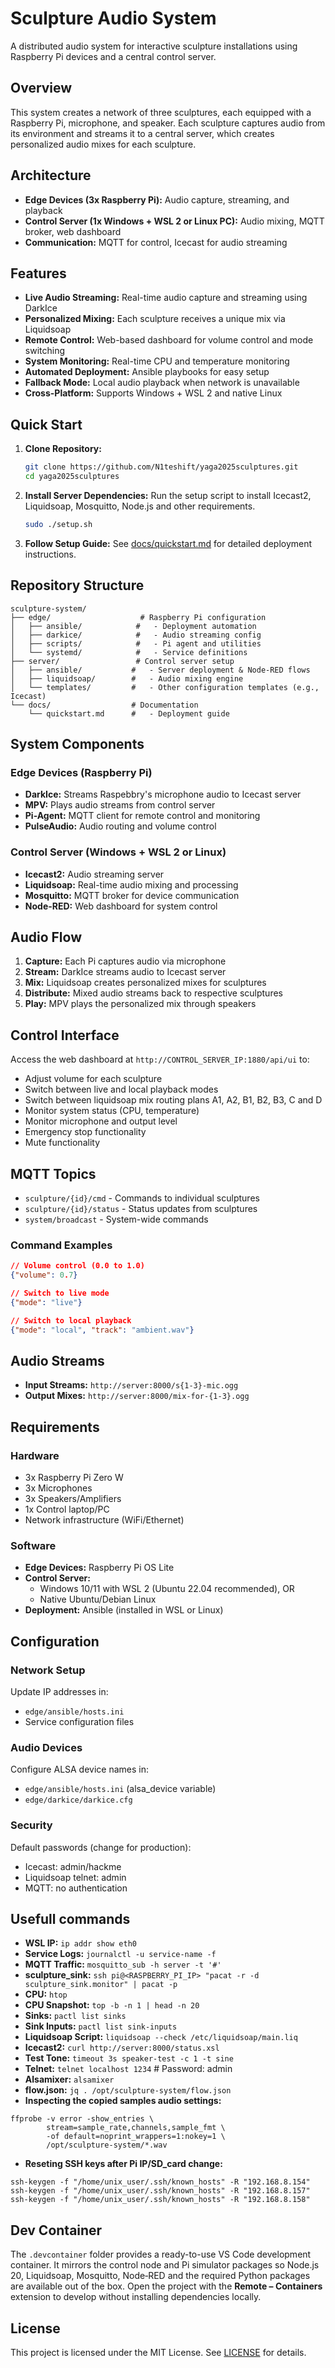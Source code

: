 # Sculpture Audio System

A distributed audio system for interactive sculpture installations using Raspberry Pi devices and a central control server.

## Overview

This system creates a network of three sculptures, each equipped with a Raspberry Pi, microphone, and speaker. Each sculpture captures audio from its environment and streams it to a central server, which creates personalized audio mixes for each sculpture.

## Architecture

- **Edge Devices (3x Raspberry Pi):** Audio capture, streaming, and playback
- **Control Server (1x Windows + WSL 2 or Linux PC):** Audio mixing, MQTT broker, web dashboard
- **Communication:** MQTT for control, Icecast for audio streaming

## Features

- **Live Audio Streaming:** Real-time audio capture and streaming using DarkIce
- **Personalized Mixing:** Each sculpture receives a unique mix via Liquidsoap
- **Remote Control:** Web-based dashboard for volume control and mode switching
- **System Monitoring:** Real-time CPU and temperature monitoring
- **Automated Deployment:** Ansible playbooks for easy setup
- **Fallback Mode:** Local audio playback when network is unavailable
- **Cross-Platform:** Supports Windows + WSL 2 and native Linux

## Quick Start

1. **Clone Repository:**
   ```bash
   git clone https://github.com/N1teshift/yaga2025sculptures.git
   cd yaga2025sculptures
   ```

2. **Install Server Dependencies:**
   Run the setup script to install Icecast2, Liquidsoap, Mosquitto, Node.js and other requirements.
   ```bash
   sudo ./setup.sh
   ```

3. **Follow Setup Guide:**
   See [docs/quickstart.md](docs/quickstart.md) for detailed deployment instructions.

## Repository Structure

```
sculpture-system/
├── edge/                    # Raspberry Pi configuration
│   ├── ansible/            #   - Deployment automation
│   ├── darkice/            #   - Audio streaming config
│   ├── scripts/            #   - Pi agent and utilities
│   └── systemd/            #   - Service definitions
├── server/                 # Control server setup
│   ├── ansible/           #   - Server deployment & Node-RED flows
│   ├── liquidsoap/        #   - Audio mixing engine
│   └── templates/         #   - Other configuration templates (e.g., Icecast)
└── docs/                  # Documentation
    └── quickstart.md      #   - Deployment guide
```

## System Components

### Edge Devices (Raspberry Pi)
- **DarkIce:** Streams Raspebbry's microphone audio to Icecast server
- **MPV:** Plays audio streams from control server
- **Pi-Agent:** MQTT client for remote control and monitoring
- **PulseAudio:** Audio routing and volume control

### Control Server (Windows + WSL 2 or Linux)
- **Icecast2:** Audio streaming server
- **Liquidsoap:** Real-time audio mixing and processing
- **Mosquitto:** MQTT broker for device communication
- **Node-RED:** Web dashboard for system control

## Audio Flow

1. **Capture:** Each Pi captures audio via microphone
2. **Stream:** DarkIce streams audio to Icecast server
3. **Mix:** Liquidsoap creates personalized mixes for sculptures
4. **Distribute:** Mixed audio streams back to respective sculptures
5. **Play:** MPV plays the personalized mix through speakers

## Control Interface

Access the web dashboard at `http://CONTROL_SERVER_IP:1880/api/ui` to:
- Adjust volume for each sculpture
- Switch between live and local playback modes
- Switch between liquidsoap mix routing plans A1, A2, B1, B2, B3, C and D
- Monitor system status (CPU, temperature)
- Monitor microphone and output level
- Emergency stop functionality
- Mute functionality

## MQTT Topics

- `sculpture/{id}/cmd` - Commands to individual sculptures
- `sculpture/{id}/status` - Status updates from sculptures
- `system/broadcast` - System-wide commands

### Command Examples

```json
// Volume control (0.0 to 1.0)
{"volume": 0.7}

// Switch to live mode
{"mode": "live"}

// Switch to local playback
{"mode": "local", "track": "ambient.wav"}
```

## Audio Streams

- **Input Streams:** `http://server:8000/s{1-3}-mic.ogg`
- **Output Mixes:** `http://server:8000/mix-for-{1-3}.ogg`

## Requirements

### Hardware
- 3x Raspberry Pi Zero W
- 3x Microphones
- 3x Speakers/Amplifiers
- 1x Control laptop/PC
- Network infrastructure (WiFi/Ethernet)

### Software
- **Edge Devices:** Raspberry Pi OS Lite
- **Control Server:**
  - Windows 10/11 with WSL 2 (Ubuntu 22.04 recommended), OR
  - Native Ubuntu/Debian Linux
- **Deployment:** Ansible (installed in WSL or Linux)

## Configuration

### Network Setup
Update IP addresses in:
- `edge/ansible/hosts.ini`
- Service configuration files

### Audio Devices
Configure ALSA device names in:
- `edge/ansible/hosts.ini` (alsa_device variable)
- `edge/darkice/darkice.cfg`

### Security
Default passwords (change for production):
- Icecast: admin/hackme
- Liquidsoap telnet: admin
- MQTT: no authentication

## Usefull commands

- **WSL IP:** `ip addr show eth0`
- **Service Logs:** `journalctl -u service-name -f`
- **MQTT Traffic:** `mosquitto_sub -h server -t '#'`
- **sculpture_sink:** `ssh pi@<RASPBERRY_PI_IP> "pacat -r -d sculpture_sink.monitor" | pacat -p`
- **CPU:** `htop`
- **CPU Snapshot:** `top -b -n 1 | head -n 20`
- **Sinks:** `pactl list sinks`
- **Sink Inputs:** `pactl list sink-inputs`
- **Liquidsoap Script:** `liquidsoap --check /etc/liquidsoap/main.liq`
- **Icecast2:** `curl http://server:8000/status.xsl`
- **Test Tone:** `timeout 3s speaker-test -c 1 -t sine`
- **Telnet:** `telnet localhost 1234` # Password: admin
- **Alsamixer:** `alsamixer`
- **flow.json:** `jq . /opt/sculpture-system/flow.json`
- **Inspecting the copied samples audio settings:**
```
ffprobe -v error -show_entries \
        stream=sample_rate,channels,sample_fmt \
        -of default=noprint_wrappers=1:nokey=1 \
        /opt/sculpture-system/*.wav
```
- **Reseting SSH keys after Pi IP/SD_card change:**
```
ssh-keygen -f "/home/unix_user/.ssh/known_hosts" -R "192.168.8.154"
ssh-keygen -f "/home/unix_user/.ssh/known_hosts" -R "192.168.8.157" 
ssh-keygen -f "/home/unix_user/.ssh/known_hosts" -R "192.168.8.158"
```

## Dev Container
The `.devcontainer` folder provides a ready-to-use VS Code development
container. It mirrors the control node and Pi simulator packages so Node.js
20, Liquidsoap, Mosquitto, Node‑RED and the required Python packages are
available out of the box. Open the project with the **Remote – Containers**
extension to develop without installing dependencies locally.

## License

This project is licensed under the MIT License. See [LICENSE](LICENSE.md) for details.
